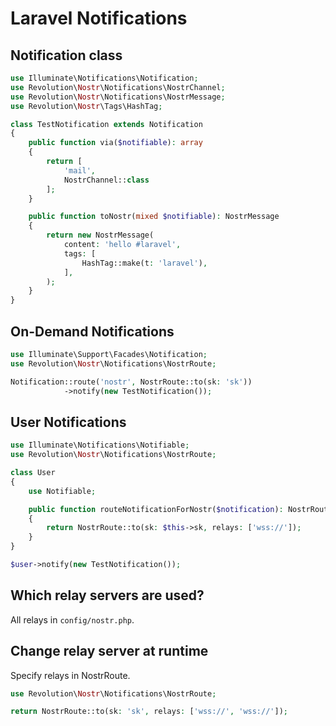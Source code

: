 Laravel Notifications
====

## Notification class
```php
use Illuminate\Notifications\Notification;
use Revolution\Nostr\Notifications\NostrChannel;
use Revolution\Nostr\Notifications\NostrMessage;
use Revolution\Nostr\Tags\HashTag;

class TestNotification extends Notification
{
    public function via($notifiable): array
    {
        return [
            'mail',
            NostrChannel::class
        ];
    }

    public function toNostr(mixed $notifiable): NostrMessage
    {
        return new NostrMessage(
            content: 'hello #laravel',
            tags: [
                HashTag::make(t: 'laravel'),
            ],
        );
    }
}
```

## On-Demand Notifications
```php
use Illuminate\Support\Facades\Notification;
use Revolution\Nostr\Notifications\NostrRoute;

Notification::route('nostr', NostrRoute::to(sk: 'sk'))
            ->notify(new TestNotification());
```

## User Notifications
```php
use Illuminate\Notifications\Notifiable;
use Revolution\Nostr\Notifications\NostrRoute;

class User
{
    use Notifiable;

    public function routeNotificationForNostr($notification): NostrRoute
    {
        return NostrRoute::to(sk: $this->sk, relays: ['wss://']);
    }
}
```

```php
$user->notify(new TestNotification());
```

## Which relay servers are used?

All relays in `config/nostr.php`.

## Change relay server at runtime
Specify relays in NostrRoute.

```php
use Revolution\Nostr\Notifications\NostrRoute;

return NostrRoute::to(sk: 'sk', relays: ['wss://', 'wss://']);
```
